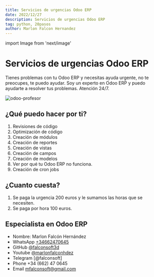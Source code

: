 ```yaml
---
title: Servicios de urgencias Odoo ERP
date: 2022/12/27
description: Servicios de urgencias Odoo ERP
tag: python, 20pasos
author: Marlon Falcon Hernandez
---
```

import Image from 'next/image'

# Servicios de urgencias Odoo ERP

Tienes problemas con tu Odoo ERP y necesitas ayuda urgente, no te preocupes, te puedo ayudar. Soy un experto en Odoo ERP y puedo ayudarte a resolver tus problemas. Atención 24/7.

<Image
  src="/images/urgencias-odoo-erp.png"
  alt="odoo-profesor"
  width={1280}
  height={720}
  priority
  className="next-image"
/>

## ¿Qué puedo hacer por ti?
1. Revisiones de código
2. Optimización de código
3. Creación de módulos
4. Creación de reportes 
5. Creación de vistas
6. Creación de campos
7. Creación de modelos
8. Ver por qué tu Odoo ERP no funciona.
9. Creación de cron jobs

## ¿Cuanto cuesta?
1. Se paga la urgencia 200 euros y le sumamos las horas que se necesiten.
2. Se paga por hora 100 euros.

## Especialista en Odoo ERP
- Nombre: Marlon Falcón Hernández
- WhatsApp [+34662470645](https://web.whatsapp.com/send?phone=34662470645&text=)
- GitHub [@falconsoft3d](https://github.com/falconsoft3d)
- Youtube [@marlonfalconhdez](https://www.youtube.com/@marlonfalconhdez)
- Telegram [@falconsoft]
- Phone +34 (662) 47 0645
- Email mfalconsoft@gmail.com

